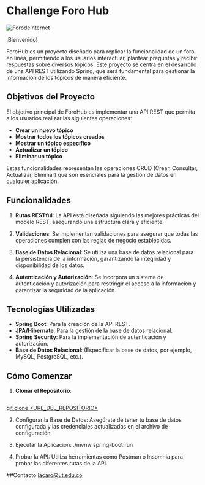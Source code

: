 # Challenge Foro Hub
![ForodeInternet](https://github.com/user-attachments/assets/b35b363e-8d71-42da-8f98-b9d1f99348ea)

¡Bienvenido!

ForoHub es un proyecto diseñado para replicar la funcionalidad de un foro en línea, permitiendo a los usuarios interactuar, plantear preguntas y recibir respuestas sobre diversos tópicos. Este proyecto se centra en el desarrollo de una API REST utilizando Spring, que será fundamental para gestionar la información de los tópicos de manera eficiente.

## Objetivos del Proyecto

El objetivo principal de ForoHub es implementar una API REST que permita a los usuarios realizar las siguientes operaciones:

- **Crear un nuevo tópico**
- **Mostrar todos los tópicos creados**
- **Mostrar un tópico específico**
- **Actualizar un tópico**
- **Eliminar un tópico**

Estas funcionalidades representan las operaciones CRUD (Crear, Consultar, Actualizar, Eliminar) que son esenciales para la gestión de datos en cualquier aplicación.

## Funcionalidades

1. **Rutas RESTful**: La API está diseñada siguiendo las mejores prácticas del modelo REST, asegurando una estructura clara y eficiente.
   
2. **Validaciones**: Se implementan validaciones para asegurar que todas las operaciones cumplen con las reglas de negocio establecidas.

3. **Base de Datos Relacional**: Se utiliza una base de datos relacional para la persistencia de la información, garantizando la integridad y disponibilidad de los datos.

4. **Autenticación y Autorización**: Se incorpora un sistema de autenticación y autorización para restringir el acceso a la información y garantizar la seguridad de la aplicación.

## Tecnologías Utilizadas

- **Spring Boot**: Para la creación de la API REST.
- **JPA/Hibernate**: Para la gestión de la base de datos relacional.
- **Spring Security**: Para la implementación de autenticación y autorización.
- **Base de Datos Relacional**: (Especificar la base de datos, por ejemplo, MySQL, PostgreSQL, etc.).

## Cómo Comenzar

1. **Clonar el Repositorio**:
   ```bash
[   git clone <URL_DEL_REPOSITORIO>](https://github.com/liancasi/Challenge-Foro-Hub.git)
   
2. Configurar la Base de Datos: Asegúrate de tener tu base de datos configurada y las credenciales actualizadas en el archivo de configuración.

3. Ejecutar la Aplicación: ./mvnw spring-boot:run
4. Probar la API: Utiliza herramientas como Postman o Insomnia para probar las diferentes rutas de la API.

   
##Contacto
lacaro@ut.edu.co
